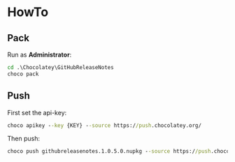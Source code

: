 # HowTo

## Pack

Run as **Administrator**:
``` cmd
cd .\Chocolatey\GitHubReleaseNotes
choco pack
```

## Push

First set the api-key:
``` cmd
choco apikey --key {KEY} --source https://push.chocolatey.org/
```

Then push:
``` cmd
choco push githubreleasenotes.1.0.5.0.nupkg --source https://push.chocolatey.org/
```